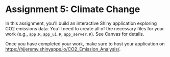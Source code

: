 # Assignment 5: Climate Change
In this assignment, you'll build an interactive Shiny application exploring CO2 emissions data. You'll need to create all of the necessary files for your work (e.g., `app.R`, `app_ui.R`, `app_server.R`). See Canvas for details.

Once you have completed your work, make sure to host your application on https://hjjeremy.shinyapps.io/CO2_Emission_Analysis/.
